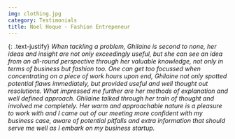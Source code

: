 ```yaml
---
img: clothing.jpg
category: Testimonials
title: Noel Hoque - Fashion Entrepeneur
---
```


{: .text-justify}
_When tackling a problem, Ghilaine is second to none, her ideas and insight are not only exceedingly useful, but she can see an idea from an all-round perspective through her valuable knowledge, not only in terms of business but fashion too. One can get too focussed when concentrating on a piece of work hours upon end, Ghilaine not only spotted potential flaws immediately, but provided useful and well thought out resolutions. What impressed me further are her methods of explanation and well defined approach. Ghilaine talked through her train of thought and involved me completely. Her warm and approachable nature is a pleasure to work with and I came out of our meeting more confident with my business case, aware of potential pitfalls and extra information that should serve me well as I embark on my business startup._
